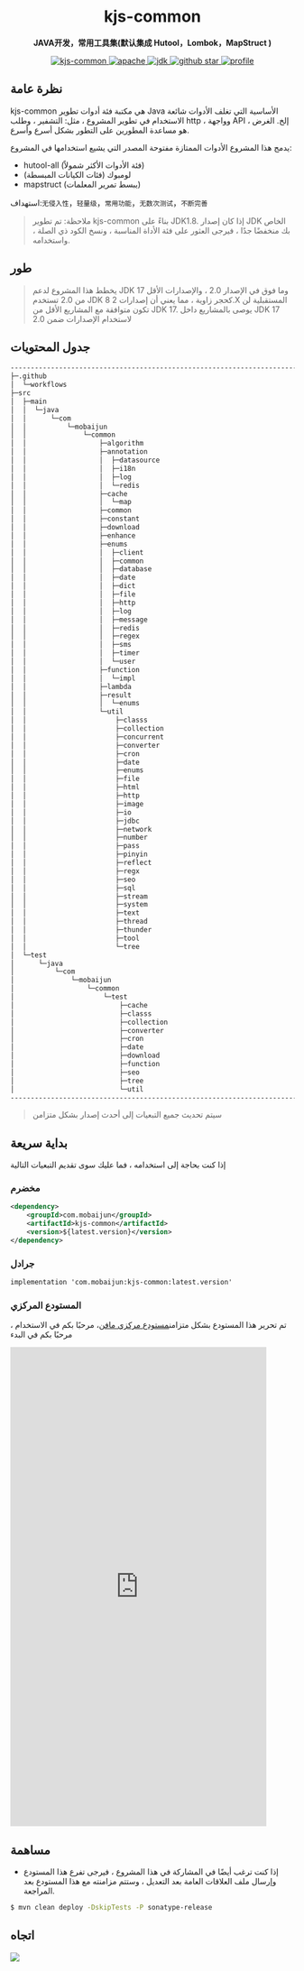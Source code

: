 <h1 align="center">
    kjs-common
</h1>
<p align="center">
    <strong>JAVA开发，常用工具集(默认集成 Hutool，Lombok，MapStruct ) </strong>
</p>
<p align="center">
    <a target="_blank" href="https://search.maven.org/artifact/com.mobaijun/kjs-common">
        <img src="https://img.shields.io/maven-central/v/com.mobaijun/kjs-common.svg?style=flat&logo=Apache Maven"
             alt="kjs-common"/>
    </a>
    <a target="_blank" href="https://www.apache.org/licenses/LICENSE-2.0.html">
        <img src="https://img.shields.io/badge/license-Apache%202-4EB1BA.svg?style=flat&logo=apache" alt="apache">
    </a>
    <a target="_blank" href="https://www.oracle.com/technetwork/java/javase/downloads/index.html">
        <img src="https://img.shields.io/badge/JDK-1.8+-green.svg?style=flat&logo=Oracle" alt="jdk">
    </a>
    <a target="_blank" href='https://github.com/mobaijun/kjs-common'>
        <img src="https://img.shields.io/github/stars/mobaijun/kjs-common.svg?style=flat&logo=GitHub"
             alt="github star">
    </a>
    <a target="_blank" href='https://github.com/mobaijun/kjs-common'>
        <img src="https://komarev.com/ghpvc/?username=mobaijun&color=orange" alt="profile">
    </a>
</p>

## نظرة عامة

kjs-common هي مكتبة فئة أدوات تطوير Java الأساسية التي تغلف الأدوات شائعة الاستخدام في تطوير المشروع ، مثل: التشفير ، وطلب http ، وواجهة API ، إلخ. الغرض هو مساعدة المطورين على التطور بشكل أسرع وأسرع.

يدمج هذا المشروع الأدوات الممتازة مفتوحة المصدر التي يشيع استخدامها في المشروع:

-   hutool-all (فئة الأدوات الأكثر شمولاً)
-   لومبوك (فئات الكيانات المبسطة)
-   mapstruct (يبسط تمرير المعلمات)

استهداف:`无侵入性`，`轻量级`，`常用功能`，`无数次测试`，`不断完善`

> ملاحظة: تم تطوير kjs-common بناءً على JDK1.8. إذا كان إصدار JDK الخاص بك منخفضًا جدًا ، فيرجى العثور على فئة الأداة المناسبة ، ونسخ الكود ذي الصلة ، واستخدامه.

## طور

> يخطط هذا المشروع لدعم JDK 17 وما فوق في الإصدار 2.0 ، والإصدارات الأقل من 2.0 تستخدم JDK 8 كحجر زاوية ، مما يعني أن إصدارات 2.X المستقبلية لن تكون متوافقة مع المشاريع الأقل من JDK 17.
> يوصى بالمشاريع داخل JDK 17 لاستخدام الإصدارات ضمن 2.0

## جدول المحتويات

```bash
--------------------------------------------------------------------------------------------
├─.github
│  └─workflows
├─src
│  ├─main
│  │  └─java
│  │      └─com
│  │          └─mobaijun
│  │              └─common
│  │                  ├─algorithm
│  │                  ├─annotation
│  │                  │  ├─datasource
│  │                  │  ├─i18n
│  │                  │  ├─log
│  │                  │  └─redis
│  │                  ├─cache
│  │                  │  └─map
│  │                  ├─common
│  │                  ├─constant
│  │                  ├─download
│  │                  ├─enhance
│  │                  ├─enums
│  │                  │  ├─client
│  │                  │  ├─common
│  │                  │  ├─database
│  │                  │  ├─date
│  │                  │  ├─dict
│  │                  │  ├─file
│  │                  │  ├─http
│  │                  │  ├─log
│  │                  │  ├─message
│  │                  │  ├─redis
│  │                  │  ├─regex
│  │                  │  ├─sms
│  │                  │  ├─timer
│  │                  │  └─user
│  │                  ├─function
│  │                  │  └─impl
│  │                  ├─lambda
│  │                  ├─result
│  │                  │  └─enums
│  │                  └─util
│  │                      ├─classs
│  │                      ├─collection
│  │                      ├─concurrent
│  │                      ├─converter
│  │                      ├─cron
│  │                      ├─date
│  │                      ├─enums
│  │                      ├─file
│  │                      ├─html
│  │                      ├─http
│  │                      ├─image
│  │                      ├─io
│  │                      ├─jdbc
│  │                      ├─network
│  │                      ├─number
│  │                      ├─pass
│  │                      ├─pinyin
│  │                      ├─reflect
│  │                      ├─regx
│  │                      ├─seo
│  │                      ├─sql
│  │                      ├─stream
│  │                      ├─system
│  │                      ├─text
│  │                      ├─thread
│  │                      ├─thunder
│  │                      ├─tool
│  │                      └─tree
│  └─test
│      └─java
│          └─com
│              └─mobaijun
│                  └─common
│                      └─test 
│                          ├─cache
│                          ├─classs
│                          ├─collection
│                          ├─converter
│                          ├─cron
│                          ├─date
│                          ├─download
│                          ├─function
│                          ├─seo
│                          ├─tree
│                          └─util
--------------------------------------------------------------------------------------------
```

> سيتم تحديث جميع التبعيات إلى أحدث إصدار بشكل متزامن

## بداية سريعة

إذا كنت بحاجة إلى استخدامه ، فما عليك سوى تقديم التبعيات التالية

### مخضرم

```xml
<dependency>
    <groupId>com.mobaijun</groupId>
    <artifactId>kjs-common</artifactId>
    <version>${latest.version}</version>
</dependency>
```

### جرادل

```xml
implementation 'com.mobaijun:kjs-common:latest.version'
```

### المستودع المركزي

تم تحرير هذا المستودع بشكل متزامن[مستودع مركزي مافن](https://mvnrepository.com/artifact/com.mobaijun/kjs-common)، مرحبًا بكم في الاستخدام ، مرحبًا بكم في البدء

<iframe height=850 width=90% src="https://search.maven.org/search?q=com.mobaijun" frameborder=0 allowfullscreen></iframe>

## مساهمة

-   إذا كنت ترغب أيضًا في المشاركة في هذا المشروع ، فيرجى تفرع هذا المستودع وإرسال ملف العلاقات العامة بعد التعديل ، وستتم مزامنته مع هذا المستودع بعد المراجعة.

```bash
$ mvn clean deploy -DskipTests -P sonatype-release
```

## اتجاه

![](https://starchart.cc/mobaijun/kjs-common.svg)
